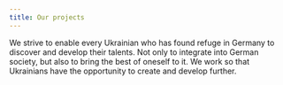```yaml
---
title: Our projects
---
```


We strive to enable every Ukrainian who has found refuge in Germany to discover and develop their talents.
Not only to integrate into German society, but also to bring the best of oneself to it.
We work so that Ukrainians have the opportunity to create and develop further.
